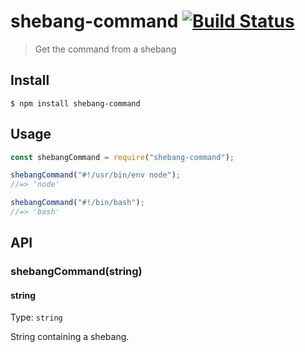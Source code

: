 # shebang-command [![Build Status](https://travis-ci.org/kevva/shebang-command.svg?branch=master)](https://travis-ci.org/kevva/shebang-command)

> Get the command from a shebang

## Install

```
$ npm install shebang-command
```

## Usage

```js
const shebangCommand = require("shebang-command");

shebangCommand("#!/usr/bin/env node");
//=> 'node'

shebangCommand("#!/bin/bash");
//=> 'bash'
```

## API

### shebangCommand(string)

#### string

Type: `string`

String containing a shebang.
